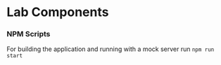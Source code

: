 # Lab Components

### NPM Scripts
For building the application and running with a mock server run `npm run start`

